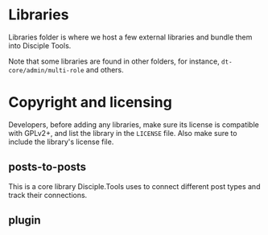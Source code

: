 # Libraries

Libraries folder is where we host a few external libraries and bundle them into Disciple Tools.

Note that some libraries are found in other folders, for instance,
`dt-core/admin/multi-role` and others.


# Copyright and licensing

Developers, before adding any libraries, make sure its license is compatible
with GPLv2+, and list the library in the `LICENSE` file. Also make sure to
include the library's license file.

## posts-to-posts
This is a core library Disciple.Tools uses to connect different post types and track their connections.

## plugin
